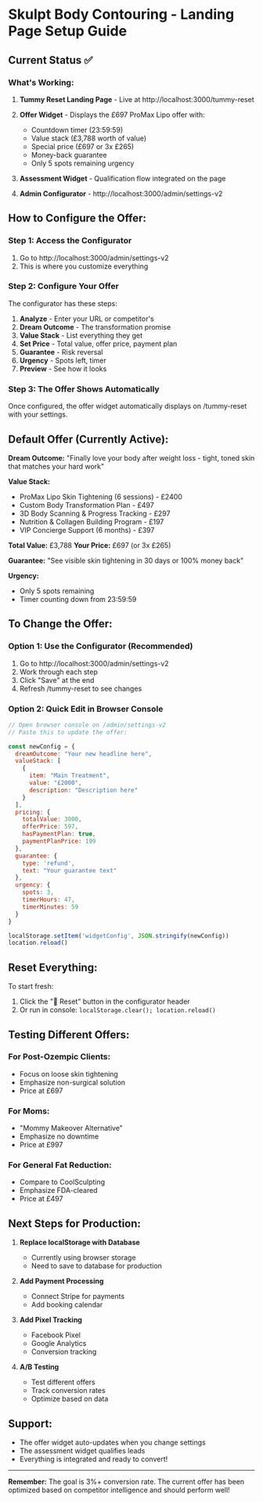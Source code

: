 # Skulpt Body Contouring - Landing Page Setup Guide

## Current Status ✅

### What's Working:
1. **Tummy Reset Landing Page** - Live at http://localhost:3000/tummy-reset
2. **Offer Widget** - Displays the £697 ProMax Lipo offer with:
   - Countdown timer (23:59:59)
   - Value stack (£3,788 worth of value)
   - Special price (£697 or 3x £265)
   - Money-back guarantee
   - Only 5 spots remaining urgency

3. **Assessment Widget** - Qualification flow integrated on the page
4. **Admin Configurator** - http://localhost:3000/admin/settings-v2

## How to Configure the Offer:

### Step 1: Access the Configurator
1. Go to http://localhost:3000/admin/settings-v2
2. This is where you customize everything

### Step 2: Configure Your Offer
The configurator has these steps:
1. **Analyze** - Enter your URL or competitor's
2. **Dream Outcome** - The transformation promise
3. **Value Stack** - List everything they get
4. **Set Price** - Total value, offer price, payment plan
5. **Guarantee** - Risk reversal
6. **Urgency** - Spots left, timer
7. **Preview** - See how it looks

### Step 3: The Offer Shows Automatically
Once configured, the offer widget automatically displays on /tummy-reset with your settings.

## Default Offer (Currently Active):

**Dream Outcome:**
"Finally love your body after weight loss - tight, toned skin that matches your hard work"

**Value Stack:**
- ProMax Lipo Skin Tightening (6 sessions) - £2400
- Custom Body Transformation Plan - £497
- 3D Body Scanning & Progress Tracking - £297
- Nutrition & Collagen Building Program - £197
- VIP Concierge Support (6 months) - £397

**Total Value:** £3,788
**Your Price:** £697 (or 3x £265)

**Guarantee:** 
"See visible skin tightening in 30 days or 100% money back"

**Urgency:**
- Only 5 spots remaining
- Timer counting down from 23:59:59

## To Change the Offer:

### Option 1: Use the Configurator (Recommended)
1. Go to http://localhost:3000/admin/settings-v2
2. Work through each step
3. Click "Save" at the end
4. Refresh /tummy-reset to see changes

### Option 2: Quick Edit in Browser Console
```javascript
// Open browser console on /admin/settings-v2
// Paste this to update the offer:

const newConfig = {
  dreamOutcome: "Your new headline here",
  valueStack: [
    {
      item: "Main Treatment",
      value: "£2000",
      description: "Description here"
    }
  ],
  pricing: {
    totalValue: 3000,
    offerPrice: 597,
    hasPaymentPlan: true,
    paymentPlanPrice: 199
  },
  guarantee: {
    type: 'refund',
    text: "Your guarantee text"
  },
  urgency: {
    spots: 3,
    timerHours: 47,
    timerMinutes: 59
  }
}

localStorage.setItem('widgetConfig', JSON.stringify(newConfig))
location.reload()
```

## Reset Everything:
To start fresh:
1. Click the "🔄 Reset" button in the configurator header
2. Or run in console: `localStorage.clear(); location.reload()`

## Testing Different Offers:

### For Post-Ozempic Clients:
- Focus on loose skin tightening
- Emphasize non-surgical solution
- Price at £697

### For Moms:
- "Mommy Makeover Alternative"
- Emphasize no downtime
- Price at £997

### For General Fat Reduction:
- Compare to CoolSculpting
- Emphasize FDA-cleared
- Price at £497

## Next Steps for Production:

1. **Replace localStorage with Database**
   - Currently using browser storage
   - Need to save to database for production

2. **Add Payment Processing**
   - Connect Stripe for payments
   - Add booking calendar

3. **Add Pixel Tracking**
   - Facebook Pixel
   - Google Analytics
   - Conversion tracking

4. **A/B Testing**
   - Test different offers
   - Track conversion rates
   - Optimize based on data

## Support:
- The offer widget auto-updates when you change settings
- The assessment widget qualifies leads
- Everything is integrated and ready to convert!

---

**Remember:** The goal is 3%+ conversion rate. The current offer has been optimized based on competitor intelligence and should perform well!